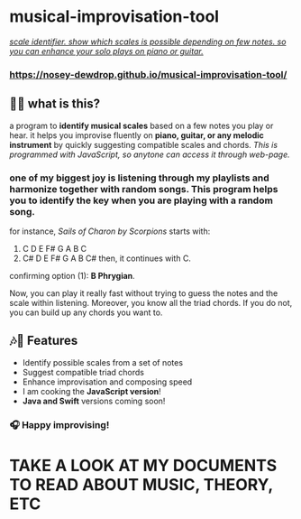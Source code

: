 # musical-improvisation-tool
<u>*scale identifier. show which scales is possible depending on few notes. so you can enhance your solo plays on piano or guitar.*</u>

###  https://nosey-dewdrop.github.io/musical-improvisation-tool/ #

## 🎸🎹 what is this?
a program to **identify musical scales** based on a few notes you play or hear. it helps you improvise fluently on **piano, guitar, or any melodic instrument** by quickly suggesting compatible scales and chords. *This is programmed with JavaScript, so anytone can access it through web-page.*

### one of my biggest joy is listening through my playlists and harmonize together with random songs. This program helps you to identify the key when you are playing with a random song.

for instance, *Sails of Charon by Scorpions* starts with:

1. C D E F# G A B C  
2. C# D E F# G A B C#
then, it continues with C.

confirming option (1): **B Phrygian**.

Now, you can play it really fast without trying to guess the notes and the scale within listening. Moreover, you know all the triad chords. If you do not, you can build up any chords you want to.

## ️🎶🎹 Features

- Identify possible scales from a set of notes
- Suggest compatible triad chords
- Enhance improvisation and composing speed
- I am cooking the **JavaScript version**!
- **Java and Swift** versions coming soon!

### 🎧 Happy improvising!

# TAKE A LOOK AT MY DOCUMENTS TO READ ABOUT MUSIC, THEORY, ETC